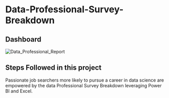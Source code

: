 # Data-Professional-Survey-Breakdown

## Dashboard

![Data_Professional_Report](https://github.com/muthu1698/Data-Professional-Survey-Breakdown/assets/36413166/51f05b72-60ad-4cfe-806e-b833d00d9cac)

## Steps Followed in this project
Passionate job searchers more likely to pursue a career in data science are empowered by the data Professional Survey Breakdown leveraging Power BI and Excel. 


